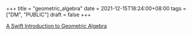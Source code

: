 +++
title = "geometric_algebra"
date = 2021-12-15T18:24:00+08:00
tags = ["DM", "PUBLIC"]
draft = false
+++

[A Swift Introduction to Geometric Algebra](https://www.youtube.com/watch?v=60z_hpEAtD8)
